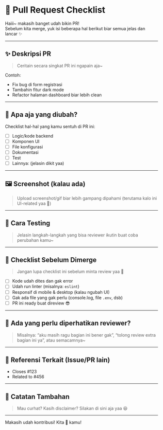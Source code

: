 # 🌸 Pull Request Checklist

Haiii~ makasih banget udah bikin PR!  
Sebelum kita merge, yuk isi beberapa hal berikut biar semua jelas dan lancar ✨

---

## ✨ Deskripsi PR

> Ceritain secara singkat PR ini ngapain aja~

Contoh:
- Fix bug di form registrasi
- Tambahin fitur dark mode
- Refactor halaman dashboard biar lebih clean

---

## 🧪 Apa aja yang diubah?

Checklist hal-hal yang kamu sentuh di PR ini:

- [ ] Logic/kode backend
- [ ] Komponen UI
- [ ] File konfigurasi
- [ ] Dokumentasi
- [ ] Test
- [ ] Lainnya: (jelasin dikit yaa)

---

## 🖼️ Screenshot (kalau ada)

> Upload screenshot/gif biar lebih gampang dipahami (terutama kalo ini UI-related yaa 💅)

---

## 🧩 Cara Testing

> Jelasin langkah-langkah yang bisa reviewer ikutin buat coba perubahan kamu~

---

## 🧼 Checklist Sebelum Dimerge

> Jangan lupa checklist ini sebelum minta review yaa 💖

- [ ] Kode udah dites dan gak error
- [ ] Udah run linter (misalnya: `eslint`)
- [ ] Responsif di mobile & desktop (kalau ngubah UI)
- [ ] Gak ada file yang gak perlu (console.log, file `.env`, dsb)
- [ ] PR ini ready buat direview 😎

---

## 🧠 Ada yang perlu diperhatikan reviewer?

> Misalnya: “aku masih ragu bagian ini bener gak”, “tolong review extra bagian ini ya”, atau semacamnya~

---

## 📌 Referensi Terkait (Issue/PR lain)

- Closes #123
- Related to #456

---

## 💬 Catatan Tambahan

> Mau curhat? Kasih disclaimer? Silakan di sini aja yaa 😆

---

Makasih udah kontribusi! Kita 💖 kamu!  

